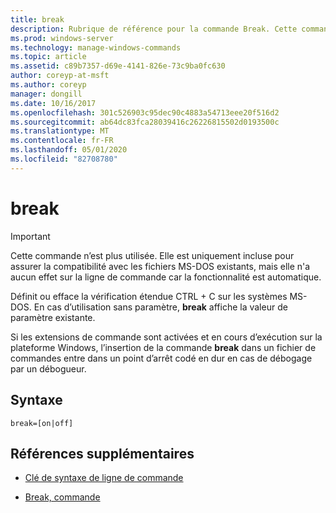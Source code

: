 ```yaml
---
title: break
description: Rubrique de référence pour la commande Break. Cette commande n’est plus utilisée.
ms.prod: windows-server
ms.technology: manage-windows-commands
ms.topic: article
ms.assetid: c89b7357-d69e-4141-826e-73c9ba0fc630
author: coreyp-at-msft
ms.author: coreyp
manager: dongill
ms.date: 10/16/2017
ms.openlocfilehash: 301c526903c95dec90c4883a54713eee20f516d2
ms.sourcegitcommit: ab64dc83fca28039416c26226815502d0193500c
ms.translationtype: MT
ms.contentlocale: fr-FR
ms.lasthandoff: 05/01/2020
ms.locfileid: "82708780"
---
```

# <a name="break"></a>break

> [!IMPORTANT]
> Cette commande n’est plus utilisée. Elle est uniquement incluse pour assurer la compatibilité avec les fichiers MS-DOS existants, mais elle n'a aucun effet sur la ligne de commande car la fonctionnalité est automatique.

Définit ou efface la vérification étendue CTRL + C sur les systèmes MS-DOS. En cas d’utilisation sans paramètre, **break** affiche la valeur de paramètre existante.

Si les extensions de commande sont activées et en cours d’exécution sur la plateforme Windows, l’insertion de la commande **break** dans un fichier de commandes entre dans un point d’arrêt codé en dur en cas de débogage par un débogueur.

## <a name="syntax"></a>Syntaxe

```
break=[on|off]
```

## <a name="additional-references"></a>Références supplémentaires

- [Clé de syntaxe de ligne de commande](command-line-syntax-key.md)
  
- [Break, commande](break.md)
